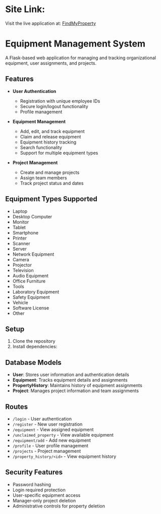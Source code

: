 # Site Link:

Visit the live application at: [FindMyProperty](https://findmyproperty.onrender.com)


# Equipment Management System

A Flask-based web application for managing and tracking organizational equipment, user assignments, and projects.

## Features

- **User Authentication**
  - Registration with unique employee IDs
  - Secure login/logout functionality
  - Profile management

- **Equipment Management**
  - Add, edit, and track equipment
  - Claim and release equipment
  - Equipment history tracking
  - Search functionality
  - Support for multiple equipment types

- **Project Management**
  - Create and manage projects
  - Assign team members
  - Track project status and dates

## Equipment Types Supported

- Laptop
- Desktop Computer
- Monitor
- Tablet
- Smartphone
- Printer
- Scanner
- Server
- Network Equipment
- Camera
- Projector
- Television
- Audio Equipment
- Office Furniture
- Tools
- Laboratory Equipment
- Safety Equipment
- Vehicle
- Software License
- Other

## Setup

1. Clone the repository
2. Install dependencies:


## Database Models

- **User**: Stores user information and authentication details
- **Equipment**: Tracks equipment details and assignments
- **PropertyHistory**: Maintains history of equipment assignments
- **Project**: Manages project information and team assignments

## Routes

- `/login` - User authentication
- `/register` - New user registration
- `/equipment` - View assigned equipment
- `/unclaimed_property` - View available equipment
- `/equipment/add` - Add new equipment
- `/profile` - User profile management
- `/projects` - Project management
- `/property_history/<id>` - View equipment history

## Security Features

- Password hashing
- Login required protection
- User-specific equipment access
- Manager-only project deletion
- Administrative controls for property deletion


